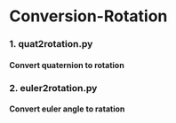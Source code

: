 # Conversion-Rotation

### 1. quat2rotation.py
#### Convert quaternion to rotation

### 2. euler2rotation.py
#### Convert euler angle to ratation 
